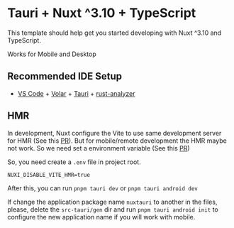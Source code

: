 # Tauri + Nuxt ^3.10 + TypeScript

This template should help get you started developing with Nuxt ^3.10 and TypeScript.

Works for Mobile and Desktop

## Recommended IDE Setup

- [VS Code](https://code.visualstudio.com/) + [Volar](https://marketplace.visualstudio.com/items?itemName=Vue.volar) + [Tauri](https://marketplace.visualstudio.com/items?itemName=tauri-apps.tauri-vscode) + [rust-analyzer](https://marketplace.visualstudio.com/items?itemName=rust-lang.rust-analyzer)

## HMR

In development, Nuxt configure the Vite to use same development server for HMR (See this [PR](https://github.com/nuxt/cli/pull/184)). But for mobile/remote development the HMR maybe not work. So we need set a environment variable (See this [PR](https://github.com/nuxt/cli/pull/189))

So, you need create a `.env` file in project root.

```
NUXI_DISABLE_VITE_HMR=true
```

After this, you can run `pnpm tauri dev` or `pnpm tauri android dev`


If change the application package name `nuxtauri` to another in the files, please, delete the `src-tauri/gen` dir and run `pnpm tauri android init` to configure the new application name if you will work with mobile.
